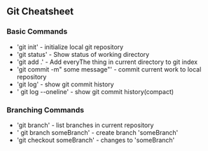 ## Git Cheatsheet

### Basic Commands
* 'git init' - initialize local git repository
* 'git status' - Show status of working directory
* 'git add .' - Add everyThe thing in current directory to git index
* 'git commit -m" some message"' - commit current work to local repository
* 'git log' - show git commit history
* ' git log --oneline' - show git commit history(compact)


### Branching Commands
* 'git branch' - list branches in current repository
* ' git branch someBranch' - create branch 'someBranch'
* 'git checkout someBranch' - changes to 'someBranch'
